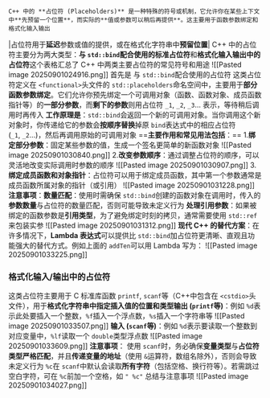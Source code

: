 	C++ 中的 ​**​占位符 (Placeholders)​**​ 是一种特殊的符号或机制，它允许你在某些上下文中​**​先预留一个位置​**​，而实际的​**​值或参数可以稍后再提供​**​。这主要用于函数参数绑定和格式化输入输出
|占位符用于​**​延迟​**​参数或值的提供，或在格式化字符串中​**​预留位置**|
	C++ 中的占位符主要分为两大类型：​**​与 `std::bind`配合使用的标准占位符​**​和​**​格式化输入输出中的占位符​**​
这个表格汇总了 C++ 中两类主要占位符的常见符号和用途
	![[Pasted image 20250901024916.png]]
首先是 与 `std::bind`配合使用的占位符
	这类占位符定义在 `<functional>`头文件的 `std::placeholders`命名空间中，主要用于 ​**​部分函数参数绑定​**​。它们允许你预先绑定一个可调用对象（函数、函数对象、成员函数指针等）的​**​一部分参数​**​，而​**​剩下的参数​**​则用占位符 `_1`, `_2`, `_3`... 表示，等待稍后调用时再传入
	**工作原理是​**​：`std::bind`会返回一个新的可调用对象。当你调用这个新对象时，你传递给它的参数会​**​按顺序替换​**​掉原 `bind`表达式中的相应占位符 (`_1`, `_2`...)，然后再调用原始的可调用对象
	==**主要作用和常见用法包括​**​：==
		1.
​**​绑定部分参数​**​：固定某些参数的值，生成一个签名更简单的新函数对象
![[Pasted image 20250901030840.png]]
		2.
​**​改变参数顺序​**​：通过调整占位符的顺序，可以灵活地改变实际调用时参数的顺序
![[Pasted image 20250901030907.png]]
3.
​**​绑定成员函数和对象指针​**​：占位符可以用于绑定成员函数，其中第一个参数通常是成员函数所属对象的指针（或引用）
![[Pasted image 20250901031228.png]]
​**​注意事项​**​：
	​**​数量匹配​**​：使用时需确保 `std::bind`创建的函数对象在调用时，传入的​**​参数数量​**​与占位符的数量匹配，否则可能导致未定义行为
	**处理引用参数​**​：如果被绑定的函数参数是​**​引用类型​**​，为了避免绑定时刻的拷贝，通常需要使用 `std::ref`来包装实参
		![[Pasted image 20250901031312.png]]
	**现代 C++ 的替代方案​**​：在许多情况下，​**​Lambda 表达式​**​可以提供比 `std::bind`加占位符更清晰、直观且功能强大的替代方式。例如上面的 `addTen`可以用 Lambda 写为：
![[Pasted image 20250901033225.png]]
### 格式化输入/输出中的占位符
这类占位符主要用于 C 标准库函数 `printf`, `scanf`等（C++中包含在 `<cstdio>`头文件），用于​**​格式化字符串中指定插入值的位置和类型​**
	**输出 (`printf`等)​**​：例如 `%d`表示此处要插入一个整数，`%f`插入一个浮点数，`%s`插入一个字符串等
		![[Pasted image 20250901033507.png]]
	**输入 (`scanf`等)​**​：例如 `%d`表示要读取一个整数到对应变量中，`%lf`读取一个 `double`类型浮点数
		![[Pasted image 20250901033609.png]]
	**注意事项​**​：
			使用 `scanf`时，务必确保​**​变量类型​**​与​**​占位符类型​**​​**​严格匹配​**​，并且​**​传递变量的地址​**​（使用 `&`运算符，数组名除外），否则会导致未定义行为
			`%c`在 `scanf`中默认会读取​**​所有字符​**​（包括空格、换行符等）。若需跳过空白字符，可在 `%c`前加一个空格，如 `" %c"`
总结与注意事项
![[Pasted image 20250901034027.png]]
